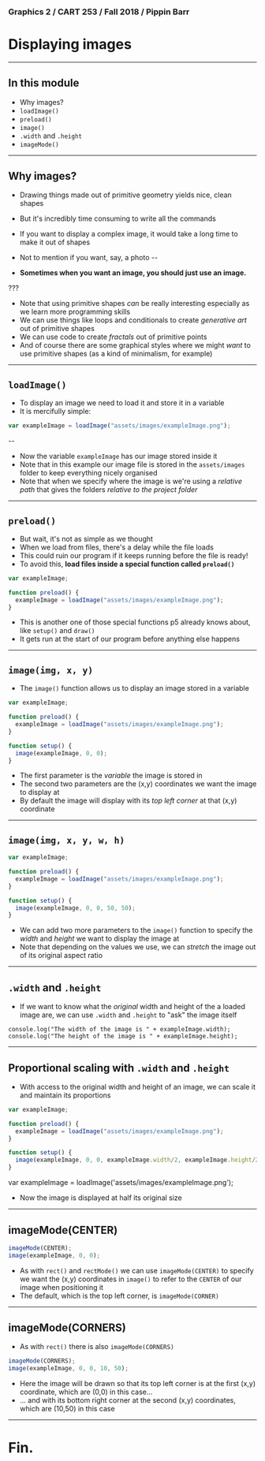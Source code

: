 ### Graphics 2 / CART 253 / Fall 2018 / Pippin Barr

# Displaying images

---

## In this module

- Why images?
- `loadImage()`
- `preload()`
- `image()`
- `.width` and `.height`
- `imageMode()`

---

## Why images?

- Drawing things made out of primitive geometry yields nice, clean shapes
- But it's incredibly time consuming to write all the commands
- If you want to display a complex image, it would take a long time to make it out of shapes
- Not to mention if you want, say, a photo
--

- __Sometimes when you want an image, you should just use an image.__

???

- Note that using primitive shapes _can_ be really interesting especially as we learn more programming skills
- We can use things like loops and conditionals to create _generative art_ out of primitive shapes
- We can use code to create _fractals_ out of primitive points
- And of course there are some graphical styles where we might _want_ to use primitive shapes (as a kind of minimalism, for example)

---

## `loadImage()`

- To display an image we need to load it and store it in a variable
- It is mercifully simple:

```javascript
var exampleImage = loadImage("assets/images/exampleImage.png");
```
--

- Now the variable `exampleImage` has our image stored inside it
- Note that in this example our image file is stored in the `assets/images` folder to keep everything nicely organised
- Note that when we specify where the image is we're using a _relative path_ that gives the folders _relative to the project folder_

---

## `preload()`

- But wait, it's not as simple as we thought
- When we load from files, there's a delay while the file loads
- This could ruin our program if it keeps running before the file is ready!
- To avoid this, __load files inside a special function called `preload()`__

```javascript
var exampleImage;

function preload() {
  exampleImage = loadImage("assets/images/exampleImage.png");
}
```

- This is another one of those special functions p5 already knows about, like `setup()` and `draw()`
- It gets run at the start of our program before anything else happens

---

## `image(img, x, y)`

- The `image()` function allows us to display an image stored in a variable

```javascript
var exampleImage;

function preload() {
  exampleImage = loadImage("assets/images/exampleImage.png");
}

function setup() {
  image(exampleImage, 0, 0);
}
```

- The first parameter is the _variable_ the image is stored in
- The second two parameters are the (x,y) coordinates we want the image to display at
- By default the image will display with its _top left corner_ at that (x,y) coordinate

---

## `image(img, x, y, w, h)`

```javascript
var exampleImage;

function preload() {
  exampleImage = loadImage("assets/images/exampleImage.png");
}

function setup() {
  image(exampleImage, 0, 0, 50, 50);
}
```

- We can add two more parameters to the `image()` function to specify the _width_ and _height_ we want to display the image at
- Note that depending on the values we use, we can _stretch_ the image out of its original aspect ratio

---

## `.width` and `.height`

- If we want to know what the _original_ width and height of the a loaded image are, we can use `.width` and `.height` to "ask" the image itself

```
console.log("The width of the image is " + exampleImage.width);
console.log("The height of the image is " + exampleImage.height);
```

---

## Proportional scaling with `.width` and `.height`

- With access to the original width and height of an image, we can scale it and maintain its proportions

```javascript
var exampleImage;

function preload() {
  exampleImage = loadImage("assets/images/exampleImage.png");
}

function setup() {
  image(exampleImage, 0, 0, exampleImage.width/2, exampleImage.height/2);
}
```
var exampleImage = loadImage('assets/images/exampleImage.png');

- Now the image is displayed at half its original size

---

## imageMode(CENTER)

```javascript
imageMode(CENTER);
image(exampleImage, 0, 0);
```

- As with `rect()` and `rectMode()` we can use `imageMode(CENTER)` to specify we want the (x,y) coordinates in `image()` to refer to the `CENTER` of our image when positioning it
- The default, which is the top left corner, is `imageMode(CORNER)`

---

## imageMode(CORNERS)

- As with `rect()` there is also `imageMode(CORNERS)`

```javascript
imageMode(CORNERS);
image(exampleImage, 0, 0, 10, 50);
```

- Here the image will be drawn so that its top left corner is at the first (x,y) coordinate, which are (0,0) in this case...
- ... and with its bottom right corner at the second (x,y) coordinates, which are (10,50) in this case

---

# Fin.
